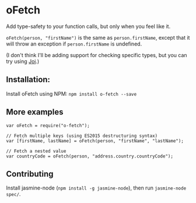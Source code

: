 # oFetch

Add type-safety to your function calls, but only when you feel like it.

`oFetch(person, "firstName")` is the same as `person.firstName`, except that it will throw an exception if `person.firstName` is undefined.

(I don't think I'll be adding support for checking specific types, but you can try using [Joi](https://github.com/hapijs/joi).)

## Installation:

Install oFetch using NPM: `npm install o-fetch --save`

## More examples

    var oFetch = require("o-fetch");

    // Fetch multiple keys (using ES2015 destructuring syntax)
    var [firstName, lastName] = oFetch(person, "firstName", "lastName");

    // Fetch a nested value
    var countryCode = oFetch(person, "address.country.countryCode"); 

## Contributing

Install jasmine-node (`npm install -g jasmine-node`), then run `jasmine-node spec/`.

